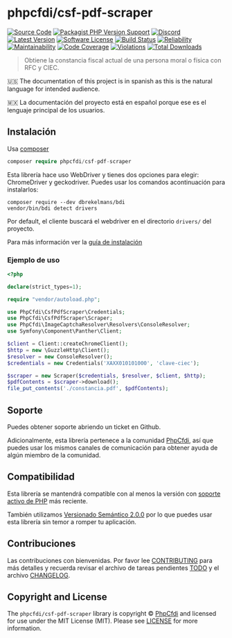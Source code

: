 # phpcfdi/csf-pdf-scraper

[![Source Code][badge-source]][source]
[![Packagist PHP Version Support][badge-php-version]][php-version]
[![Discord][badge-discord]][discord]
[![Latest Version][badge-release]][release]
[![Software License][badge-license]][license]
[![Build Status][badge-build]][build]
[![Reliability][badge-reliability]][reliability]
[![Maintainability][badge-maintainability]][maintainability]
[![Code Coverage][badge-coverage]][coverage]
[![Violations][badge-violations]][violations]
[![Total Downloads][badge-downloads]][downloads]

> Obtiene la constancia fiscal actual de una persona moral o física con RFC y CIEC.

:us: The documentation of this project is in spanish as this is the natural language for intended audience.

:mexico: La documentación del proyecto está en español porque ese es el lenguaje principal de los usuarios.

## Instalación

Usa [composer](https://getcomposer.org/)

```php
composer require phpcfdi/csf-pdf-scraper
```

Esta librería hace uso WebDriver y tienes dos opciones para elegir: ChromeDriver y geckodriver. Puedes usar los comandos acontinuación para instalarlos:

```shell
composer require --dev dbrekelmans/bdi
vendor/bin/bdi detect drivers
```
Por default, el cliente buscará el webdriver en el directorio `drivers/` del proyecto.

Para más información ver la [guía de instalación](https://github.com/symfony/panther#installing-chromedriver-and-geckodriver)

### Ejemplo de uso

```php
<?php

declare(strict_types=1);

require "vendor/autoload.php";

use PhpCfdi\CsfPdfScraper\Credentials;
use PhpCfdi\CsfPdfScraper\Scraper;
use PhpCfdi\ImageCaptchaResolver\Resolvers\ConsoleResolver;
use Symfony\Component\Panther\Client;

$client = Client::createChromeClient();
$http = new \GuzzleHttp\Client();
$resolver = new ConsoleResolver();
$credentials = new Credentials('XAXX010101000', 'clave-ciec');

$scraper = new Scraper($credentials, $resolver, $client, $http);
$pdfContents = $scraper->download();
file_put_contents('./constancia.pdf', $pdfContents);
```

## Soporte

Puedes obtener soporte abriendo un ticket en Github.

Adicionalmente, esta librería pertenece a la comunidad [PhpCfdi](https://www.phpcfdi.com), así que puedes usar los
mismos canales de comunicación para obtener ayuda de algún miembro de la comunidad.

## Compatibilidad

Esta librería se mantendrá compatible con al menos la versión con
[soporte activo de PHP](https://www.php.net/supported-versions.php) más reciente.

También utilizamos [Versionado Semántico 2.0.0](docs/SEMVER.md) por lo que puedes usar esta librería
sin temor a romper tu aplicación.

## Contribuciones

Las contribuciones con bienvenidas. Por favor lee [CONTRIBUTING][] para más detalles
y recuerda revisar el archivo de tareas pendientes [TODO][] y el archivo [CHANGELOG][].

## Copyright and License

The `phpcfdi/csf-pdf-scraper` library is copyright © [PhpCfdi](https://www.phpcfdi.com/)
and licensed for use under the MIT License (MIT). Please see [LICENSE][] for more information.

[contributing]: https://github.com/phpcfdi/csf-pdf-scraper/blob/main/CONTRIBUTING.md
[changelog]: https://github.com/phpcfdi/csf-pdf-scraper/blob/main/docs/CHANGELOG.md
[todo]: https://github.com/phpcfdi/csf-pdf-scraper/blob/main/docs/TODO.md

[source]: https://github.com/phpcfdi/csf-pdf-scraper
[php-version]: https://packagist.org/packages/phpcfdi/csf-pdf-scraper
[discord]: https://discord.gg/aFGYXvX
[release]: https://github.com/phpcfdi/csf-pdf-scraper/releases
[license]: https://github.com/phpcfdi/csf-pdf-scraper/blob/main/LICENSE
[build]: https://github.com/phpcfdi/csf-pdf-scraper/actions/workflows/build.yml?query=branch:main
[reliability]:https://sonarcloud.io/component_measures?id=phpcfdi_csf-pdf-scraper&metric=Reliability
[maintainability]: https://sonarcloud.io/component_measures?id=phpcfdi_csf-pdf-scraper&metric=Maintainability
[coverage]: https://sonarcloud.io/component_measures?id=phpcfdi_csf-pdf-scraper&metric=Coverage
[violations]: https://sonarcloud.io/project/issues?id=phpcfdi_csf-pdf-scraper&resolved=false
[downloads]: https://packagist.org/packages/phpcfdi/csf-pdf-scraper

[badge-source]: https://img.shields.io/badge/source-phpcfdi/csf--scraper-blue.svg?logo=github
[badge-php-version]: https://img.shields.io/packagist/php-v/phpcfdi/csf-pdf-scraper?logo=php
[badge-discord]: https://img.shields.io/discord/459860554090283019?logo=discord
[badge-release]: https://img.shields.io/github/release/phpcfdi/csf-pdf-scraper.svg?logo=git
[badge-license]: https://img.shields.io/github/license/phpcfdi/csf-pdf-scraper.svg?logo=open-source-initiative
[badge-build]: https://img.shields.io/github/workflow/status/phpcfdi/csf-pdf-scraper/build/main?logo=github-actions
[badge-reliability]: https://sonarcloud.io/api/project_badges/measure?project=phpcfdi_csf-pdf-scraper&metric=reliability_rating
[badge-maintainability]: https://sonarcloud.io/api/project_badges/measure?project=phpcfdi_csf-pdf-scraper&metric=sqale_rating
[badge-coverage]: https://img.shields.io/sonar/coverage/phpcfdi_csf-pdf-scraper/main?logo=sonarcloud&server=https%3A%2F%2Fsonarcloud.io
[badge-violations]: https://img.shields.io/sonar/violations/phpcfdi_csf-pdf-scraper/main?format=long&logo=sonarcloud&server=https%3A%2F%2Fsonarcloud.io
[badge-downloads]: https://img.shields.io/packagist/dt/phpcfdi/csf-pdf-scraper.svg?logo=packagist

